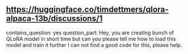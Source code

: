 ## https://huggingface.co/timdettmers/qlora-alpaca-13b/discussions/1

contains_question: yes
question_part: Hey, you are creating bunch of QLoRA model in short time but can you please tell me how to load this model and train it further I can not find a good code for this, please help.